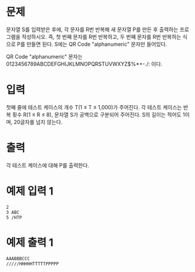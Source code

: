 # 문제
문자열 S를 입력받은 후에, 각 문자를 R번 반복해 새 문자열 P를 만든 후 출력하는 프로그램을 작성하시오. 즉, 첫 번째 문자를 R번 반복하고, 두 번째 문자를 R번 반복하는 식으로 P를 만들면 된다. S에는 QR Code "alphanumeric" 문자만 들어있다.

QR Code "alphanumeric" 문자는 0123456789ABCDEFGHIJKLMNOPQRSTUVWXYZ\$%*+-./: 이다.

# 입력
첫째 줄에 테스트 케이스의 개수 T(1 ≤ T ≤ 1,000)가 주어진다. 각 테스트 케이스는 반복 횟수 R(1 ≤ R ≤ 8), 문자열 S가 공백으로 구분되어 주어진다. S의 길이는 적어도 1이며, 20글자를 넘지 않는다. 

# 출력
각 테스트 케이스에 대해 P를 출력한다.

# 예제 입력 1 
```
2
3 ABC
5 /HTP
```
# 예제 출력 1 
```
AAABBBCCC
/////HHHHHTTTTTPPPPP
```